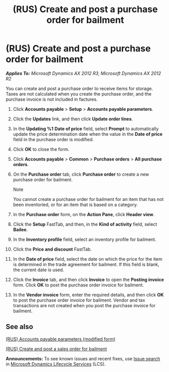 ﻿---
title: (RUS) Create and post a purchase order for bailment
TOCTitle: (RUS) Create and post a purchase order for bailment
ms:assetid: c2812f01-09db-43f7-bea6-b002988d2c51
ms:mtpsurl: https://technet.microsoft.com/en-us/library/JJ711574(v=AX.60)
ms:contentKeyID: 49387898
ms.date: 04/18/2014
mtps_version: v=AX.60
---

# (RUS) Create and post a purchase order for bailment 


_**Applies To:** Microsoft Dynamics AX 2012 R3, Microsoft Dynamics AX 2012 R2_

You can create and post a purchase order to receive items for storage. Taxes are not calculated when you create the purchase order, and the purchase invoice is not included in factures.

1.  Click **Accounts payable** \> **Setup** \> **Accounts payable parameters**.

2.  Click the **Updates** link, and then click **Update order lines**.

3.  In the **Updating %1** **Date of price** field, select **Prompt** to automatically update the price determination date when the value in the **Date of price** field in the purchase order is modified.

4.  Click **OK** to close the form.

5.  Click **Accounts payable** \> **Common** \> **Purchase orders** \> **All purchase orders**.

6.  On the **Purchase order** tab, click **Purchase order** to create a new purchase order for bailment.
    

    > [!NOTE]
    > <P>You cannot create a purchase order for bailment for an item that has not been inventoried, or for an item that is based on a category.</P>



7.  In the **Purchase order** form, on the **Action Pane**, click **Header view**.

8.  Click the **Setup** FastTab, and then, in the **Kind of activity** field, select **Bailee**.

9.  In the **Inventory profile** field, select an inventory profile for bailment.

10. Click the **Price and discount** FastTab.

11. In the **Date of price** field, select the date on which the price for the item is determined in the trade agreement for bailment. If this field is blank, the current date is used.

12. Click the **Invoice** tab, and then click **Invoice** to open the **Posting invoice** form. Click **OK** to post the purchase order invoice for bailment.

13. In the **Vendor invoice** form, enter the required details, and then click **OK** to post the purchase order invoice for bailment. Vendor and tax transactions are not created when you post the purchase invoice for bailment.

## See also

[(RUS) Accounts payable parameters (modified form)](https://technet.microsoft.com/en-us/library/jj923609\(v=ax.60\))

[(RUS) Create and post a sales order for bailment](rus-create-and-post-a-sales-order-for-bailment.md)

  
**Announcements:** To see known issues and recent fixes, use [Issue search](http://go.microsoft.com/fwlink/?linkid=389258) in [Microsoft Dynamics Lifecycle Services](http://go.microsoft.com/fwlink/?linkid=306505) (LCS).

